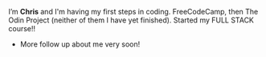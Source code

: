 I’m **Chris** and I'm having my first steps in coding. FreeCodeCamp, then The Odin Project (neither of them I have yet finished). Started my FULL STACK course!!
- More follow up about me very soon!


<!---
Itanglish1/Itanglish1 is a ✨ special ✨ repository because its `README.md` (this file) appears on your GitHub profile.
You can click the Preview link to take a look at your changes.
--->
